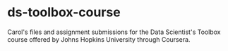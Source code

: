 ds-toolbox-course
=================

Carol's files and assignment submissions for the Data Scientist's Toolbox course offered by Johns Hopkins University through Coursera.
